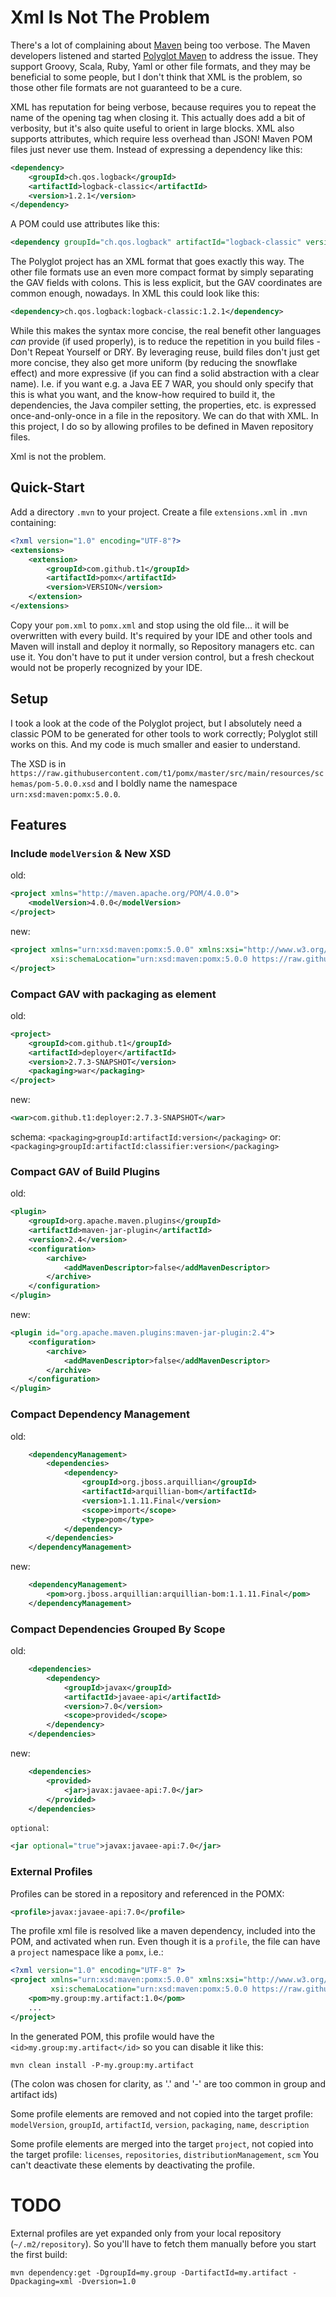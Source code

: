 # Xml Is Not The Problem

There's a lot of complaining about [Maven](http://maven.apache.org) being too verbose.
The Maven developers listened and started [Polyglot Maven](https://github.com/takari/polyglot-maven/tree/master/polyglot-xml)
to address the issue.
They support Groovy, Scala, Ruby, Yaml or other file formats, and they may be beneficial to some people,
but I don't think that XML is the problem, so those other file formats are not guaranteed to be a cure.

XML has reputation for being verbose, because requires you to repeat the name of the opening tag when closing it.
This actually does add a bit of verbosity, but it's also quite useful to orient in large blocks.
XML also supports attributes, which require less overhead than JSON!
Maven POM files just never use them.
Instead of expressing a dependency like this:

```xml
<dependency>
    <groupId>ch.qos.logback</groupId>
    <artifactId>logback-classic</artifactId>
    <version>1.2.1</version>
</dependency>
```

A POM could use attributes like this:

```xml
<dependency groupId="ch.qos.logback" artifactId="logback-classic" version="1.2.1"/>
```

The Polyglot project has an XML format that goes exactly this way.
The other file formats use an even more compact format by simply separating the GAV fields with colons.
This is less explicit, but the GAV coordinates are common enough, nowadays.
In XML this could look like this:

```xml
<dependency>ch.qos.logback:logback-classic:1.2.1</dependency>
```

While this makes the syntax more concise, the real benefit other languages _can_ provide (if used properly),
is to reduce the repetition in you build files - Don't Repeat Yourself or DRY.
By leveraging reuse, build files don't just get more concise,
they also get more uniform (by reducing the snowflake effect)
and more expressive (if you can find a solid abstraction with a clear name).
I.e. if you want e.g. a Java EE 7 WAR, you should only specify that this is what you want,
and the know-how required to build it, the dependencies, the Java compiler setting, the properties, etc.
is expressed once-and-only-once in a file in the repository. We can do that with XML.
In this project, I do so by allowing profiles to be defined in Maven repository files.

Xml is not the problem.


## Quick-Start

Add a directory `.mvn` to your project.
Create a file `extensions.xml` in `.mvn` containing:

```xml
<?xml version="1.0" encoding="UTF-8"?>
<extensions>
    <extension>
        <groupId>com.github.t1</groupId>
        <artifactId>pomx</artifactId>
        <version>VERSION</version>
    </extension>
</extensions>
```

Copy your `pom.xml` to `pomx.xml` and stop using the old file... it will be overwritten with every build.
It's required by your IDE and other tools and Maven will install and deploy it normally,
so Repository managers etc. can use it.
You don't have to put it under version control, but a fresh checkout would not be properly recognized by your IDE.


## Setup

I took a look at the code of the Polyglot project, but I absolutely need a classic POM to be generated
for other tools to work correctly; Polyglot still works on this.
And my code is much smaller and easier to understand.

The XSD is in `https://raw.githubusercontent.com/t1/pomx/master/src/main/resources/schemas/pom-5.0.0.xsd`
and I boldly name the namespace `urn:xsd:maven:pomx:5.0.0`.


## Features

### Include `modelVersion` & New XSD

old:

```xml
<project xmlns="http://maven.apache.org/POM/4.0.0">
    <modelVersion>4.0.0</modelVersion>
</project>
```

new:

```xml
<project xmlns="urn:xsd:maven:pomx:5.0.0" xmlns:xsi="http://www.w3.org/2001/XMLSchema-instance"
         xsi:schemaLocation="urn:xsd:maven:pomx:5.0.0 https://raw.githubusercontent.com/t1/pomx/master/src/main/resources/schemas/pom-5.0.0.xsd">
</project>
```


### Compact GAV with packaging as element

old:

```xml
<project>
    <groupId>com.github.t1</groupId>
    <artifactId>deployer</artifactId>
    <version>2.7.3-SNAPSHOT</version>
    <packaging>war</packaging>
</project>
```

new:

```xml
<war>com.github.t1:deployer:2.7.3-SNAPSHOT</war>
```

schema: `<packaging>groupId:artifactId:version</packaging>`
or: `<packaging>groupId:artifactId:classifier:version</packaging>`


### Compact GAV of Build Plugins

old:

```xml
<plugin>
    <groupId>org.apache.maven.plugins</groupId>
    <artifactId>maven-jar-plugin</artifactId>
    <version>2.4</version>
    <configuration>
        <archive>
            <addMavenDescriptor>false</addMavenDescriptor>
        </archive>
    </configuration>
</plugin>
```

new:

```xml
<plugin id="org.apache.maven.plugins:maven-jar-plugin:2.4">
    <configuration>
        <archive>
            <addMavenDescriptor>false</addMavenDescriptor>
        </archive>
    </configuration>
</plugin>
```


### Compact Dependency Management

old:

```xml
    <dependencyManagement>
        <dependencies>
            <dependency>
                <groupId>org.jboss.arquillian</groupId>
                <artifactId>arquillian-bom</artifactId>
                <version>1.1.11.Final</version>
                <scope>import</scope>
                <type>pom</type>
            </dependency>
        </dependencies>
    </dependencyManagement>
```

new:

```xml
    <dependencyManagement>
        <pom>org.jboss.arquillian:arquillian-bom:1.1.11.Final</pom>
    </dependencyManagement>
```


### Compact Dependencies Grouped By Scope

old:

```xml
    <dependencies>
        <dependency>
            <groupId>javax</groupId>
            <artifactId>javaee-api</artifactId>
            <version>7.0</version>
            <scope>provided</scope>
        </dependency>
    </dependencies>
```

new:

```xml
    <dependencies>
        <provided>
            <jar>javax:javaee-api:7.0</jar>
        </provided>
    </dependencies>
```

`optional`:
```xml
<jar optional="true">javax:javaee-api:7.0</jar>
```


### External Profiles

Profiles can be stored in a repository and referenced in the POMX:

```xml
<profile>javax:javaee-api:7.0</profile>
```

The profile xml file is resolved like a maven dependency, included into the POM, and activated when run.
Even though it is a `profile`, the file can have a `project` namespace like a `pomx`, i.e.:

```xml
<?xml version="1.0" encoding="UTF-8" ?>
<project xmlns="urn:xsd:maven:pomx:5.0.0" xmlns:xsi="http://www.w3.org/2001/XMLSchema-instance"
         xsi:schemaLocation="urn:xsd:maven:pomx:5.0.0 https://raw.githubusercontent.com/t1/pomx/master/src/main/resources/schemas/pom-5.0.0.xsd">
    <pom>my.group:my.artifact:1.0</pom>
    ...
</project>
```

In the generated POM, this profile would have the `<id>my.group:my.artifact</id>` so you can disable it like this:

`mvn clean install -P-my.group:my.artifact`

(The colon was chosen for clarity, as '.' and '-' are too common in group and artifact ids)

Some profile elements are removed and not copied into the target profile: `modelVersion`, `groupId`, `artifactId`, `version`, `packaging`, `name`, `description`

Some profile elements are merged into the target `project`, not copied into the target profile: `licenses`, `repositories`, `distributionManagement`, `scm`
You can't deactivate these elements by deactivating the profile.

# TODO

External profiles are yet expanded only from your local repository (`~/.m2/repository`).
So you'll have to fetch them manually before you start the first build:

`mvn dependency:get -DgroupId=my.group -DartifactId=my.artifact -Dpackaging=xml -Dversion=1.0`

